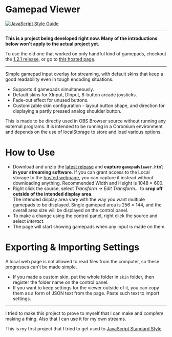 # Gamepad Viewer

[![JavaScript Style Guide](https://img.shields.io/badge/code_style-standard-brightgreen.svg)][JavaScript Standard Style]

---

**This is a project being developed right now. Many of the introductions below won't apply to the actual project yet.**

To use the old one that worked on only handful kind of gamepads, checkout the [1.2.1 release](./releases/tag/1.2.1), or go to [this hosted page](./xboxpadviewer.html).

---

<!--screenshots-->

Simple gamepad input overlay for streaming, with default skins that keep a good readability even in tough encoding situations.

- Supports 4 gamepads simultaneously.
- Default skins for XInput, DInput, 8-button arcade joysticks.
- Fade-out effect for unused buttons.
- Customizable skin configuration - layout button shape, and direction for displaying a partly pressed analog shoulder button.

This is made to be directly used in OBS Browser source without running any external programs. It is intended to be running in a Chromium environment and depends on the use of localStorage to store and load various options.

# How to Use

- Download and unzip the [latest release] and **capture `gamepadviewer.html` in your streaming software**. If you can grant access to the Local storage to the [hosted webpage], you can capture it instead without downloading anything. Recommended Width and Height is 1048 × 600.
- Right click the source, select *Transform -> Edit Transform...* to **crop off outside of the intended display area**.  
  The intended display area vary with the way you want multiple gamepads to be displayed. Single gamepad area is 256 × 144, and the overall area size will be displayed on the control panel.
- To make a change using the control panel, right click the source and select *Interact*.
- The page will start showing gamepads when any input is made on them.

# Exporting & Importing Settings

A local web page is not allowed to read files from the computer, so these progresses can't be made simple.

- If you made a custom skin, put the whole folder in `skin` folder, then register the folder name on the control panel.
- If you want to keep settings for the viewer outside of it, you can copy them as a form of JSON text from the page. Paste such text to import settings.

---

I tried to make this project to prove to myself that I can make and *complete* making a thing. Also that I can use it for my own streams.

This is my first project that I tried to get used to [JavaScript Standard Style].

[hosted webpage]: ./gamepadviewer.html
[latest release]: ./releases/latest
[JavaScript Standard Style]: https://standardjs.com